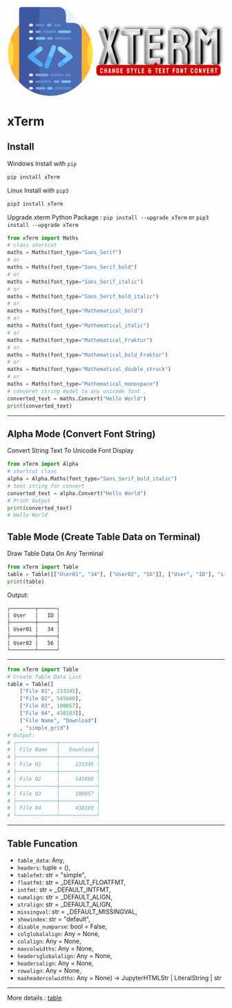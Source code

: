 <img src="https://raw.githubusercontent.com/PyxTerm/xTerm/main/.github/workflows/Typographic.png" title="xterm Python Package" alt="python Package xTerm" width="auto" height="auto"> 

# xTerm
## Install

Windows Install with `pip`

```bash
pip install xTerm
```

Linux Install with `pip3`

```bash
pip3 install xTerm
```

Upgrade xterm Python Package : `pip install --upgrade xTerm` or `pip3 install --upgrade xTerm`

```python
from xTerm import Maths
# class shortcut
maths = Maths(font_type="Sans_Serif")
# or
maths = Maths(font_type="Sans_Serif_bold")
# or
maths = Maths(font_type="Sans_Serif_italic")
# or
maths = Maths(font_type="Sans_Serif_bold_italic")
# or
maths = Maths(font_type="Mathematical_bold")
# or
maths = Maths(font_type="Mathematical_italic")
# or
maths = Maths(font_type="Mathematical_Fraktur")
# or
maths = Maths(font_type="Mathematical_bold_Fraktur")
# or
maths = Maths(font_type="Mathematical_double_struck")
# or
maths = Maths(font_type="Mathematical_monospace")
# converet string model to any unicode font ,
converted_text = maths.Convert("Hello World")
print(converted_text)
```

---
## Alpha Mode (Convert Font String)

Convert String Text To Unicode Font Display

```python
from xTerm import Alpha
# shortcut class
alpha = Alpha.Maths(font_type="Sans_Serif_bold_italic")
# text string for convert
converted_text = alpha.Convert("Hello World")
# Print Output
print(converted_text)
# Hello World
```

## Table Mode (Create Table Data on Terminal)

Draw Table Data On Any Terminal

```python
from xTerm import Table
table = Table([["User01", "34"], ["User02", "56"]], ["User", "ID"], "simple_grid")
print(table)
```
Output:

```
┌────────┬──────┐
│ User   │   ID │
├────────┼──────┤
│ User01 │   34 │
├────────┼──────┤
│ User02 │   56 │
└────────┴──────┘
```

---

```python
from xTerm import Table
# Create Table Data List
table = Table([
    ["File 01", 233345],
    ["File 02", 545660],
    ["File 03", 100057],
    ["File 04", 438103]],
    ["File Name", "Download"]
    , "simple_grid")
# Output:
# ┌─────────────┬────────────┐
# │ File Name   │   Download │
# ├─────────────┼────────────┤
# │ File 01     │     233345 │
# ├─────────────┼────────────┤
# │ File 02     │     545660 │
# ├─────────────┼────────────┤
# │ File 03     │     100057 │
# ├─────────────┼────────────┤
# │ File 04     │     438103 │
# └─────────────┴────────────┘
```

---

## Table Funcation


- `table_data`: Any,
- `headers`: tuple = (),
- `tablefmt`: str = "simple",
- `floatfmt`: str = _DEFAULT_FLOATFMT,
- `intfmt`: str = _DEFAULT_INTFMT,
- `numalign`: str = _DEFAULT_ALIGN,
- `stralign`: str = _DEFAULT_ALIGN,
- `missingval`: str = _DEFAULT_MISSINGVAL,
- `showindex`: str = "default",
- `disable_numparse`: bool = False,
- `colglobalalign`: Any = None,
- `colalign`: Any = None,
- `maxcolwidths`: Any = None,
- `headersglobalalign`: Any = None,
- `headersalign`: Any = None,
- `rowalign`: Any = None,
- `maxheadercolwidths`: Any = None) -> JupyterHTMLStr | LiteralString | str

---

More details : [table](https://xterm.readthedocs.io/en/latest/table/ 'xTerm Table Terminal')
